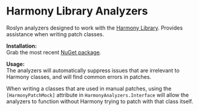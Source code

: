 # Harmony Library Analyzers

Roslyn analyzers designed to work with the [Harmony Library](https://github.com/pardeike/Harmony).  Provides assistance when writing patch classes.

**Installation:**  
Grab the most recent [NuGet package](https://www.nuget.org/packages/HarmonyAnalyzers).

**Usage:**  
The analyzers will automatically suppress issues that are irrelevant to Harmony classes, and will find common errors in patches.

When writing a classes that are used in manual patches, using the `[HarmonyPatchMock]` attribute in `HarmonyAnalyzers.Interface` will allow the analyzers to function without Harmony trying to patch with that class itself.
